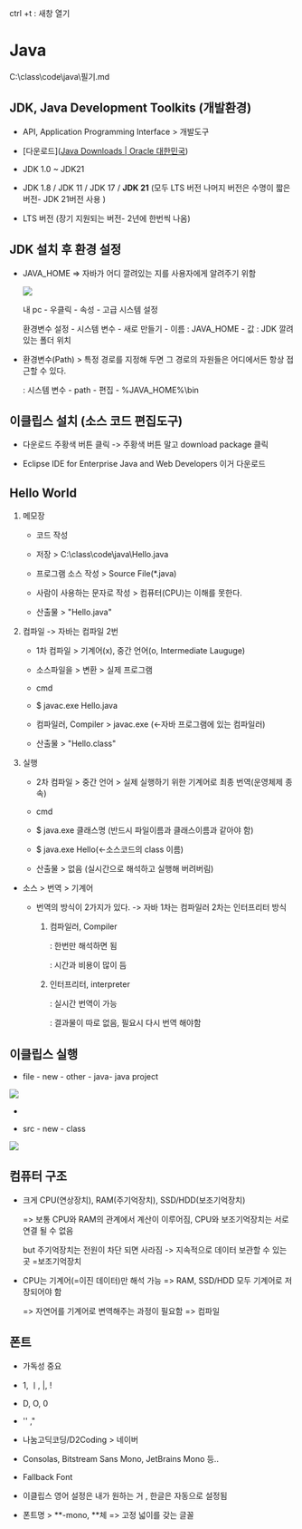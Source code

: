 ctrl +t : 새창 열기

# Java

C:\class\code\java\필기.md

## JDK, Java Development Toolkits (개발환경)

- API, Application Programming Interface > 개발도구

- [다운로드]([Java Downloads | Oracle 대한민국](https://www.oracle.com/kr/java/technologies/downloads/))

- JDK 1.0 ~ JDK21

- JDK 1.8 / JDK 11 / JDK 17 / **JDK 21** (모두 LTS 버전 나머지 버전은 수명이 짧은 버전- JDK 21버전 사용 )

- LTS 버전 (장기 지원되는 버전- 2년에 한번씩 나옴)

## JDK 설치 후 환경 설정

- JAVA_HOME  => 자바가 어디 깔려있는 지를 사용자에게 알려주기 위함 
  
  ![](C:\Users\user\AppData\Roaming\marktext\images\2023-12-29-12-32-58-image.png)
  
  내 pc - 우클릭 - 속성 - 고급 시스템 설정 
  
  환경변수 설정 - 시스템 변수 - 새로 만들기 - 이름 : JAVA_HOME - 값 : JDK 깔려있는 폴더 위치

- 환경변수(Path)  > 특정 경로를 지정해 두면 그 경로의 자원들은 어디에서든 항상 접근할 수 있다.
  
  : 시스템 변수 - path - 편집 - %JAVA_HOME%\bin

## 이클립스 설치 (소스 코드 편집도구)

- 다운로드 주황색 버튼 클릭 -> 주황색 버튼 말고 download package 클릭

- Eclipse IDE for Enterprise Java and Web Developers 이거 다운로드

## Hello World

1. 메모장
   
   - 코드 작성
   
   - 저장 > C:\class\code\java\Hello.java
   
   - 프로그램 소스 작성 > Source File(*.java)
   
   - 사람이 사용하는 문자로 작성 > 컴퓨터(CPU)는 이해를 못한다.
   
   - 산출물 > "Hello.java"

2. 컴파일 -> 자바는 컴파일 2번
   
   - 1차 컴파일 > 기계어(x), 중간 언어(o, Intermediate Lauguge)
   
   - 소스파일을 > 변환 > 실제 프로그램
   
   - cmd 
   
   - $ javac.exe Hello.java
   
   - 컴파일러, Compiler > javac.exe (<-자바 프로그램에 있는 컴파일러)
   
   - 산출물 > "Hello.class"

3. 실행
   
   - 2차 컴파일 > 중간 언어 > 실제 실행하기 위한 기계어로 최종 번역(운영체제 종속)
   
   - cmd
   
   - $ java.exe 클래스명 (반드시 파일이름과 클래스이름과 같아야 함)
   
   - $ java.exe Hello(<-소스코드의 class 이름)
   
   - 산출물 > 없음 (실시간으로 해석하고 실행해 버려버림)
+ 소스 > 번역 > 기계어
  
  - 번역의 방식이 2가지가 있다. -> 자바 1차는 컴파일러 2차는 인터프리터 방식 
    
    1. 컴파일러, Compiler
       
       : 한번만 해석하면 됨
       
       : 시간과 비용이 많이 듬
    
    2. 인터프리터, interpreter
       
       : 실시간 번역이 가능 
       
       : 결과물이 따로 없음, 필요시 다시 번역 해야함 

## 이클립스 실행

- file - new - other - java- java project

![](C:\Users\user\AppData\Roaming\marktext\images\2023-12-29-14-43-25-image.png)

- 

- src - new - class

![](C:\Users\user\AppData\Roaming\marktext\images\2023-12-29-14-46-05-image.png)

## 컴퓨터 구조

- 크게 CPU(연상장치), RAM(주기억장치), SSD/HDD(보조기억장치)
  
  => 보통 CPU와 RAM의 관계에서 계산이 이루어짐, CPU와 보조기억장치는 서로 연결 될 수 없음
  
  but 주기억장치는 전원이 차단 되면 사라짐 -> 지속적으로 데이터 보관할 수 있는 곳 =보조기억장치

- CPU는 기계어(=이진 데이터)만 해석 가능 => RAM, SSD/HDD 모두 기계어로 저장되어야 함
  
  => 자연어를  기계어로 변역해주는 과정이 필요함 => 컴파일

## 폰트

- 가독성 중요

- 1, ㅣ, |, !

- D, O, 0

- '' ,"

- 나눔고딕코딩/D2Coding > 네이버

- Consolas, Bitstream Sans Mono, JetBrains Mono 등..

- Fallback Font 

- 이클립스 영어 설정은 내가 원하는 거 , 한글은 자동으로 설정됨 

- 폰트명 > **-mono, **체 => 고정 넓이를 갖는 글꼴
